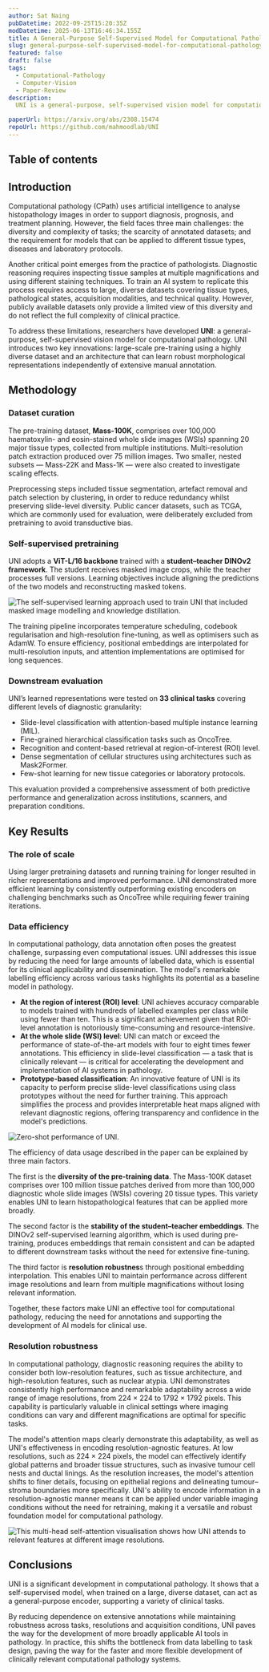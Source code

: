 ```yaml
---
author: Sat Naing
pubDatetime: 2022-09-25T15:20:35Z
modDatetime: 2025-06-13T16:46:34.155Z
title: A General-Purpose Self-Supervised Model for Computational Pathology
slug: general-purpose-self-supervised-model-for-computational-pathology
featured: false
draft: false
tags:
  - Computational-Pathology
  - Computer-Vision
  - Paper-Review
description:
  UNI is a general-purpose, self-supervised vision model for computational pathology. It was trained on a diverse dataset of over 100 million tissue patches and demonstrating strong data efficiency, the model outperformed baselines with less labelled data and maintained performance across different image resolutions.

paperUrl: https://arxiv.org/abs/2308.15474
repoUrl: https://github.com/mahmoodlab/UNI
---
```




## Table of contents


## Introduction  

Computational pathology (CPath) uses artificial intelligence to analyse histopathology images in order to support diagnosis, prognosis, and treatment planning. However, the field faces three main challenges: the diversity and complexity of tasks; the scarcity of annotated datasets; and the requirement for models that can be applied to different tissue types, diseases and laboratory protocols.

Another critical point emerges from the practice of pathologists. Diagnostic reasoning requires inspecting tissue samples at multiple magnifications and using different staining techniques. To train an AI system to replicate this process requires access to large, diverse datasets covering tissue types, pathological states, acquisition modalities, and technical quality. However, publicly available datasets only provide a limited view of this diversity and do not reflect the full complexity of clinical practice.

To address these limitations, researchers have developed **UNI**: a general-purpose, self-supervised vision model for computational pathology. UNI introduces two key innovations: large-scale pre-training using a highly diverse dataset and an architecture that can learn robust morphological representations independently of extensive manual annotation.


## Methodology  

### Dataset curation  

The pre-training dataset, **Mass-100K**, comprises over 100,000 haematoxylin- and eosin-stained whole slide images (WSIs) spanning 20 major tissue types, collected from multiple institutions. Multi-resolution patch extraction produced over 75 million images. Two smaller, nested subsets — Mass-22K and Mass-1K — were also created to investigate scaling effects.  

Preprocessing steps included tissue segmentation, artefact removal and patch selection by clustering, in order to reduce redundancy whilst preserving slide-level diversity. Public cancer datasets, such as TCGA, which are commonly used for evaluation, were deliberately excluded from pretraining to avoid transductive bias.  

### Self-supervised pretraining  

UNI adopts a **ViT-L/16 backbone** trained with a **student–teacher DINOv2 framework**. The student receives masked image crops, while the teacher processes full versions. Learning objectives include aligning the predictions of the two models and reconstructing masked tokens.  

![The self-supervised learning approach used to train UNI that included masked image modelling and knowledge distillation.](@/assets\images\2025\general-purpose-self-supervised-model-for-computational-pathology\training_scheme.png)

The training pipeline incorporates temperature scheduling, codebook regularisation and high-resolution fine-tuning, as well as optimisers such as AdamW. To ensure efficiency, positional embeddings are interpolated for multi-resolution inputs, and attention implementations are optimised for long sequences.  

### Downstream evaluation  

UNI’s learned representations were tested on **33 clinical tasks** covering different levels of diagnostic granularity:  

- Slide-level classification with attention-based multiple instance learning (MIL).  
- Fine-grained hierarchical classification tasks such as OncoTree.  
- Recognition and content-based retrieval at region-of-interest (ROI) level.  
- Dense segmentation of cellular structures using architectures such as Mask2Former.  
- Few-shot learning for new tissue categories or laboratory protocols.  

This evaluation provided a comprehensive assessment of both predictive performance and generalization across institutions, scanners, and preparation conditions.  

## Key Results  

### The role of scale  

Using larger pretraining datasets and running training for longer resulted in richer representations and improved performance. UNI demonstrated more efficient learning by consistently outperforming existing encoders on challenging benchmarks such as OncoTree while requiring fewer training iterations.  

### Data efficiency  

In computational pathology, data annotation often poses the greatest challenge, surpassing even computational issues. UNI addresses this issue by reducing the need for large amounts of labelled data, which is essential for its clinical applicability and dissemination. The model's remarkable labelling efficiency across various tasks highlights its potential as a baseline model in pathology.

- **At the region of interest (ROI) level**: UNI achieves accuracy comparable to models trained with hundreds of labelled examples per class while using fewer than ten. This is a significant achievement given that ROI-level annotation is notoriously time-consuming and resource-intensive.
- **At the whole slide (WSI) level**: UNI can match or exceed the performance of state-of-the-art models with four to eight times fewer annotations. This efficiency in slide-level classification — a task that is clinically relevant — is critical for accelerating the development and implementation of AI systems in pathology.
- **Prototype-based classification**: An innovative feature of UNI is its capacity to perform precise slide-level classifications using class prototypes without the need for further training. This approach simplifies the process and provides interpretable heat maps aligned with relevant diagnostic regions, offering transparency and confidence in the model's predictions.

![Zero-shot performance of UNI.](@/assets\images\2025\general-purpose-self-supervised-model-for-computational-pathology\zero-shot.png)

The efficiency of data usage described in the paper can be explained by three main factors.

The first is the **diversity of the pre-training data**. The Mass-100K dataset comprises over 100 million tissue patches derived from more than 100,000 diagnostic whole slide images (WSIs) covering 20 tissue types. This variety enables UNI to learn histopathological features that can be applied more broadly.

The second factor is the **stability of the student–teacher embeddings**. The DINOv2 self-supervised learning algorithm, which is used during pre-training, produces embeddings that remain consistent and can be adapted to different downstream tasks without the need for extensive fine-tuning.

The third factor is **resolution robustnes**s through positional embedding interpolation. This enables UNI to maintain performance across different image resolutions and learn from multiple magnifications without losing relevant information.

Together, these factors make UNI an effective tool for computational pathology, reducing the need for annotations and supporting the development of AI models for clinical use.

### Resolution robustness  

In computational pathology, diagnostic reasoning requires the ability to consider both low-resolution features, such as tissue architecture, and high-resolution features, such as nuclear atypia. UNI demonstrates consistently high performance and remarkable adaptability across a wide range of image resolutions, from 224 × 224 to 1792 × 1792 pixels. This capability is particularly valuable in clinical settings where imaging conditions can vary and different magnifications are optimal for specific tasks.

The model's attention maps clearly demonstrate this adaptability, as well as UNI's effectiveness in encoding resolution-agnostic features. At low resolutions, such as 224 × 224 pixels, the model can effectively identify global patterns and broader tissue structures, such as invasive tumour cell nests and ductal linings. As the resolution increases, the model's attention shifts to finer details, focusing on epithelial regions and delineating tumour–stroma boundaries more specifically. UNI's ability to encode information in a resolution-agnostic manner means it can be applied under variable imaging conditions without the need for retraining, making it a versatile and robust foundation model for computational pathology.

![This multi-head self-attention visualisation shows how UNI attends to relevant features at different image resolutions.](@/assets\images\2025\general-purpose-self-supervised-model-for-computational-pathology\resolution_analysis.png)




## Conclusions  

UNI is a significant development in computational pathology. It shows that a self-supervised model, when trained on a large, diverse dataset, can act as a general-purpose encoder, supporting a variety of clinical tasks.  

By reducing dependence on extensive annotations while maintaining robustness across tasks, resolutions and acquisition conditions, UNI paves the way for the development of more broadly applicable AI tools in pathology. In practice, this shifts the bottleneck from data labelling to task design, paving the way for the faster and more flexible development of clinically relevant computational pathology systems.  
